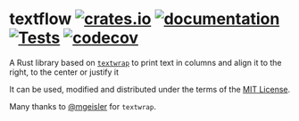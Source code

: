 # textflow [![crates.io](https://img.shields.io/crates/v/textflow)](https://crates.io/crates/textflow) [![documentation](https://shields.io/docsrs/textflow)](https://docs.rs/textflow) [![Tests](https://github.com/louisdevie/textflow/actions/workflows/coverage.yaml/badge.svg?branch=main)](https://github.com/louisdevie/textflow/actions/workflows/coverage.yaml) [![codecov](https://codecov.io/gh/louisdevie/textflow/branch/main/graph/badge.svg?token=W6HOGHFQ3G)](https://codecov.io/gh/louisdevie/textflow)
A Rust library based on [`textwrap`](https://crates.io/crates/textwrap) to print text in columns and align it to the right, to the center or justify it

It can be used, modified and distributed under the terms of the [MIT License](LICENSE).

Many thanks to [@mgeisler](https://github.com/mgeisler) for `textwrap`.
